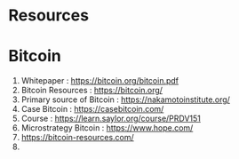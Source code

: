 # Resources
# Bitcoin
1. Whitepaper : https://bitcoin.org/bitcoin.pdf
2. Bitcoin Resources : https://bitcoin.org/
3. Primary source of Bitcoin : https://nakamotoinstitute.org/
4. Case Bitcoin : https://casebitcoin.com/
5. Course : https://learn.saylor.org/course/PRDV151
6. Microstrategy Bitcoin : https://www.hope.com/
7. https://bitcoin-resources.com/
8. 
